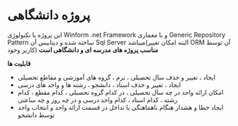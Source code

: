 # پروژه دانشگاهی

این پروژه با تکنولوژِی Winform .net Framework و با معماری Generic Repository Pattern ساخته شده و دیتابیس آن Sql Server میباشد(البته امکان تغییر ORM آن توسط کاربر وجود)
 **مناسب پروژه های مدرسه ای و دانشگاهی است**

**قابلیت ها**
- ایجاد ، تغییر و حذف سال تحصیلی ، ترم ، گروه های آموزشی و مقاطع تحصیلی
- ایجاد ، تغییر و حذف استاد ، دانشجو ، رشته ها و واحد های درسی
- امکان ارائه واحد در چه سال تحصیلی ، در کدام گروه تحصیلی ، کدام مقطع ، کدام رشته ، کدام استاد ، کدام واحد درسی و در چه روز و چه ساعتی
- ایجاد خطا و هشدار هنگام ناهماهنگی یا تداخل در قسمت ارائه واحد و انتخاب واحد توسط دانشجو
